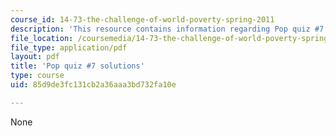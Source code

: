 ```yaml
---
course_id: 14-73-the-challenge-of-world-poverty-spring-2011
description: 'This resource contains information regarding Pop quiz #7 solutions'
file_location: /coursemedia/14-73-the-challenge-of-world-poverty-spring-2011/85d9de3fc131cb2a36aaa3bd732fa10e_MIT14_73S11_quiz7_sol.pdf
file_type: application/pdf
layout: pdf
title: 'Pop quiz #7 solutions'
type: course
uid: 85d9de3fc131cb2a36aaa3bd732fa10e

---
```

None